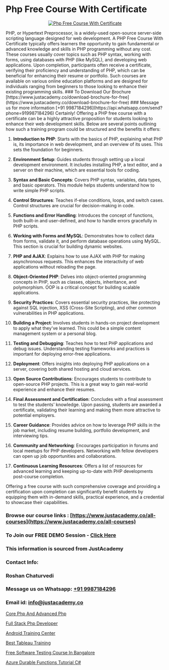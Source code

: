 # Php Free Course With Certificate

<p align="center">
  <a href="https://justacademy.co/course-detail/php-training">
    <img src="https://justacademy.co/storage2/course_image/1676637155_course_image.webp" alt="Php Free Course With Certificate">
  </a>
</p>
PHP, or Hypertext Preprocessor, is a widely-used open-source server-side scripting language designed for web development. A PHP Free Course With Certificate typically offers learners the opportunity to gain fundamental or advanced knowledge and skills in PHP programming without any cost. These courses usually cover topics such as PHP syntax, working with forms, using databases with PHP (like MySQL), and developing web applications. Upon completion, participants often receive a certificate, verifying their proficiency and understanding of PHP, which can be beneficial for enhancing their resume or portfolio. Such courses are available on various online education platforms and are designed for individuals ranging from beginners to those looking to enhance their existing programming skills.
### To Download Our Brochure [https://www.justacademy.co/download-brochure-for-free](https://www.justacademy.co/download-brochure-for-free)
### Message us for more information [+91 9987184296](https://api.whatsapp.com/send?phone=919987184296)
Certainly! Offering a PHP free course with a certificate can be a highly attractive proposition for students looking to enhance their web development skills. Below are several points outlining how such a training program could be structured and the benefits it offers:

1) **Introduction to PHP**: Starts with the basics of PHP, explaining what PHP is, its importance in web development, and an overview of its uses. This sets the foundation for beginners.

2) **Environment Setup**: Guides students through setting up a local development environment. It includes installing PHP, a text editor, and a server on their machine, which are essential tools for coding.

3) **Syntax and Basic Concepts**: Covers PHP syntax, variables, data types, and basic operators. This module helps students understand how to write simple PHP scripts.

4) **Control Structures**: Teaches if-else conditions, loops, and switch cases. Control structures are crucial for decision-making in code.

5) **Functions and Error Handling**: Introduces the concept of functions, both built-in and user-defined, and how to handle errors gracefully in PHP scripts.

6) **Working with Forms and MySQL**: Demonstrates how to collect data from forms, validate it, and perform database operations using MySQL. This section is crucial for building dynamic websites.

7) **PHP and AJAX**: Explains how to use AJAX with PHP for making asynchronous requests. This enhances the interactivity of web applications without reloading the page.

8) **Object-Oriented PHP**: Delves into object-oriented programming concepts in PHP, such as classes, objects, inheritance, and polymorphism. OOP is a critical concept for building scalable applications.

9) **Security Practices**: Covers essential security practices, like protecting against SQL injection, XSS (Cross-Site Scripting), and other common vulnerabilities in PHP applications.

10) **Building a Project**: Involves students in hands-on project development to apply what they've learned. This could be a simple content management system or a personal blog.

11) **Testing and Debugging**: Teaches how to test PHP applications and debug issues. Understanding testing frameworks and practices is important for deploying error-free applications.

12) **Deployment**: Offers insights into deploying PHP applications on a server, covering both shared hosting and cloud services.

13) **Open Source Contributions**: Encourages students to contribute to open-source PHP projects. This is a great way to gain real-world experience and enhance their resumes.

14) **Final Assessment and Certification**: Concludes with a final assessment to test the students' knowledge. Upon passing, students are awarded a certificate, validating their learning and making them more attractive to potential employers.

15) **Career Guidance**: Provides advice on how to leverage PHP skills in the job market, including resume building, portfolio development, and interviewing tips.

16) **Community and Networking**: Encourages participation in forums and local meetups for PHP developers. Networking with fellow developers can open up job opportunities and collaborations.

17) **Continuous Learning Resources**: Offers a list of resources for advanced learning and keeping up-to-date with PHP developments post-course completion.

Offering a free course with such comprehensive coverage and providing a certification upon completion can significantly benefit students by equipping them with in-demand skills, practical experience, and a credential to showcase their capabilities.

### Browse our course links : [https://www.justacademy.co/all-courses](https://www.justacademy.co/all-courses) 
### To Join our FREE DEMO Session - [Click Here](https://www.justacademy.co/register-for-course-demo)


### This information is sourced from JustAcademy
### Contact Info:
### Roshan Chaturvedi
### Message us on Whatsapp: [+91 9987184296](https://api.whatsapp.com/send?phone=919987184296)
### Email id: [info@justacademy.co](mailto:info@justacademy.co)
                
[Core Php And Advanced Php](https://www.linkedin.com/pulse/core-php-advanced-software-training-mountain-view-eblfe?trackingId=Y2Q6rJ%2Bd3C62nvVzp5kbLw%3D%3D&lipi=urn%3Ali%3Apage%3Ad_flagship3_company_admin%3BLLr0XlPoQRKsrZpjwzzNmQ%3D%3D)

[Full Stack Php Developer](https://www.linkedin.com/pulse/full-stack-php-developer-justacademy-thane-wnmqf/)

[Android Training Center](https://medium.com/@prempja40/android-training-center-4af19ba6f181)

[Best Tableau Training](https://medium.com/@shivamja27/best-tableau-training-02b194b6faff)

[Free Software Testing Course In Bangalore](https://justacademyin.github.io/justacademy/free-software-testing-course-in-bangalore)

[Azure Durable Functions Tutorial C#](https://justacademyin.github.io/justacademy/azure-durable-functions-tutorial-c#)

